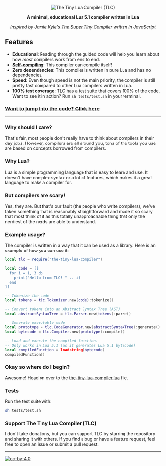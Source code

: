 <div align="center">

![The Tiny Lua Compiler (TLC)](https://github.com/ByteXenon/TinyLua/assets/125568681/41cf5285-e31d-4b27-a8a8-ee83a7300f1f)

**A minimal, educational Lua 5.1 compiler written in Lua**

_Inspired by [Jamie Kyle's The Super Tiny Compiler](https://github.com/jamiebuilds/the-super-tiny-compiler) written in JavaScript_

</div>

## Features

- **Educational**: Reading through the guided code will help you learn about how _most_ compilers work from end to end.
- [**Self-compiling**](<https://en.wikipedia.org/wiki/Self-hosting_(compilers)>): This compiler can compile itself!
- **Zero dependencies**: This compiler is written in pure Lua and has no dependencies.
- **Speed**: Even though speed is not the main priority, the compiler is still pretty fast compared to other Lua compilers written in Lua.
- **100% test coverage**: TLC has a test suite that covers 100% of the code. Want to see it in action? Run `sh tests/test.sh` in your terminal.

### [Want to jump into the code? Click here](https://github.com/bytexenon/The-Tiny-Lua-Compiler/blob/main/the-tiny-lua-compiler.lua)

---

### Why should I care?

That's fair, most people don't really have to think about compilers in their day
jobs. However, compilers are all around you, tons of the tools you use are based
on concepts borrowed from compilers.

### Why Lua?

Lua is a simple programming language that is easy to learn and use. It doesn't
have complex syntax or a lot of features, which makes it a great language to
make a compiler for.

### But compilers are scary!

Yes, they are. But that's our fault (the people who write compilers), we've
taken something that is reasonably straightforward and made it so scary that
most think of it as this totally unapproachable thing that only the nerdiest of
the nerds are able to understand.

### Example usage?

The compiler is written in a way that it can be used as a library.
Here is an example of how you can use it:

```lua
local tlc = require("the-tiny-lua-compiler")

local code = [[
  for i = 1, 3 do
    print("Hello from TLC! " .. i)
  end
]]

-- Tokenize the code
local tokens = tlc.Tokenizer.new(code):tokenize()

-- Convert tokens into an Abstract Syntax Tree (AST)
local abstractSyntaxTree = tlc.Parser.new(tokens):parse()

-- Generate executable code
local prototype = tlc.CodeGenerator.new(abstractSyntaxTree):generate()
local bytecode = tlc.Compiler.new(prototype):compile()

-- Load and execute the compiled function.
-- Only works in Lua 5.1 (as it generates Lua 5.1 bytecode)
local compiledFunction = loadstring(bytecode)
compiledFunction()
```

### Okay so where do I begin?

Awesome! Head on over to the [the-tiny-lua-compiler.lua](https://github.com/bytexenon/The-Tiny-Lua-Compiler/blob/main/the-tiny-lua-compiler.lua) file.

### Tests

Run the test suite with:

```bash
sh tests/test.sh
```

### Support The Tiny Lua Compiler (TLC)

I don't take donations, but you can support TLC by starring the repository and sharing it with others.
If you find a bug or have a feature request, feel free to open an issue or submit a pull request.

---

[![cc-by-4.0](https://licensebuttons.net/l/by/4.0/80x15.png)](http://creativecommons.org/licenses/by/4.0/)
